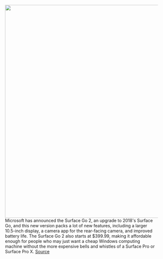 <img src='https://cdn.vox-cdn.com/thumbor/BJU7GVHx4gW5n4qduZ0HKmPOQt8=/0x0:6000x3375/1200x800/filters:focal(2520x1208:3480x2168)/cdn.vox-cdn.com/uploads/chorus_image/image/66758356/Surface_Go_2___Render_1.0.jpg' width='700px' /><br/>
Microsoft has announced the Surface Go 2, an upgrade to 2018's Surface Go, and this new version packs a lot of new features, including a larger 10.5-inch display, a camera app for the rear-facing camera, and improved battery life. The Surface Go 2 also starts at $399.99, making it affordable enough for people who may just want a cheap Windows computing machine without the more expensive bells and whistles of a Surface Pro or Surface Pro X.
<a href='https://www.theverge.com/21247401/surface-go-2-vs-ipad-galaxy-tab-amazon-fire-hd-specs-comparison'> Source <a/>